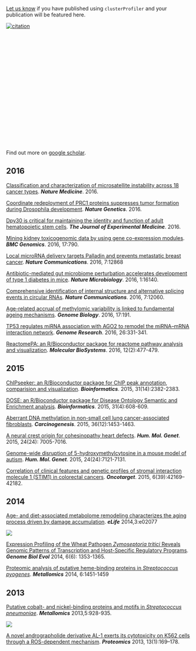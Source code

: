 <!-- AddToAny BEGIN -->
<div class="a2a_kit a2a_kit_size_32 a2a_default_style">
<a class="a2a_dd" href="//www.addtoany.com/share"></a>
<a class="a2a_button_facebook"></a>
<a class="a2a_button_twitter"></a>
<a class="a2a_button_google_plus"></a>
<a class="a2a_button_pinterest"></a>
<a class="a2a_button_reddit"></a>
<a class="a2a_button_sina_weibo"></a>
<a class="a2a_button_wechat"></a>
<a class="a2a_button_douban"></a>
</div>
<script async src="//static.addtoany.com/menu/page.js"></script>
<!-- AddToAny END -->

<link rel="stylesheet" href="https://guangchuangyu.github.io/css/academicons.min.css">
<link rel="stylesheet" href="https://guangchuangyu.github.io/css/font-awesome.min.css">


[Let us know](https://github.com/GuangchuangYu/featured_img) if you have published using `clusterProfiler` and your publication will be featured here.

[![citation](https://img.shields.io/badge/cited%20by-126-blue.svg?style=flat)](https://scholar.google.com.hk/scholar?oi=bibs&hl=en&cites=2349076811020942117)

<link rel='stylesheet' href=https://guangchuangyu.github.io/resume/css/morris.css>
<script src='https://guangchuangyu.github.io/resume/css/jquery.min.js' type='text/javascript'></script>
<script src='https://guangchuangyu.github.io/resume/css/raphael-min.js' type='text/javascript'></script>
<script src='https://guangchuangyu.github.io/resume/css/morris-0.4.2.min.js' type='text/javascript'></script>


<style>
  .rChart {
    display: block;
    margin-left: auto; 
    margin-right: auto;
    width: 800px;
    height: 300px;
  }  
  </style>

<div id = 'chart36c344e57ca7' class = 'rChart morris'></div>
<script type='text/javascript'>
    var chartParams = {
 "element": "chart36c344e57ca7",
"width":            800,
"height":            400,
"xkey": "year",
"ykeys": [
 "cites" 
],
"data": [
 {
 "year": 2012,
"cites":              6,
"pubid": "MLfJN-KU85MC" 
},
{
 "year": 2013,
"cites":             13,
"pubid": "MLfJN-KU85MC" 
},
{
 "year": 2014,
"cites":             18,
"pubid": "MLfJN-KU85MC" 
},
{
 "year": 2015,
"cites":             26,
"pubid": "MLfJN-KU85MC" 
},
{
 "year": 2016,
"cites":             63,
"pubid": "MLfJN-KU85MC" 
} 
],
"id": "chart36c344e57ca7",
"labels": "cites" 
},
      chartType = "Bar"
    new Morris[chartType](chartParams)
</script>


Find out more on [<i class="ai ai-google-scholar"></i> google scholar](https://scholar.google.com.hk/scholar?oi=bibs&hl=en&cites=2349076811020942117).


## <i class="fa fa-calendar"></i> 2016

[Classification and characterization of microsatellite instability across 18 cancer types](http://www.nature.com/nm/journal/vaop/ncurrent/full/nm.4191.html). ***Nature Medicine***. 2016.

[Coordinate redeployment of PRC1 proteins suppresses tumor formation during Drosophila development](http://www.nature.com/ng/journal/vaop/ncurrent/full/ng.3671.html). ***Nature Genetics***. 2016.

[Dpy30 is critical for maintaining the identity and function of adult hematopoietic stem cells](http://jem.rupress.org/content/early/2016/09/14/jem.20160185.full). ***The Journal of Experimental Medicine***. 2016.

[Mining kidney toxicogenomic data by using gene co-expression modules](https://bmcgenomics.biomedcentral.com/articles/10.1186/s12864-016-3143-y). ***BMC Genomics***. 2016, 17:790.

[Local microRNA delivery targets Palladin and prevents metastatic breast cancer](http://www.nature.com/ncomms/2016/160919/ncomms12868/full/ncomms12868.html). ***Nature Communications***. 2016, 7:12868

[Antibiotic-mediated gut microbiome perturbation accelerates development of type 1 diabetes in mice](http://www.nature.com/articles/nmicrobiol2016140). **_Nature Microbiology_**. 2016, 1:16140.

[Comprehensive identification of internal structure and alternative splicing events in circular RNAs](http://dx.doi.org/10.1038/ncomms12060). **_Nature
Communications_**. 2016, 7:12060.

[Age-related accrual of methylomic variability is linked to fundamental ageing mechanisms](https://genomebiology.biomedcentral.com/articles/10.1186/s13059-016-1053-6). ***Genome Biology***. 2016, 17:191.

[TP53 regulates miRNA association with AGO2 to remodel the miRNA–mRNA interaction network](http://genome.cshlp.org/content/26/3/331.short). __*Genome Research*__. 2016, 26:331-341.

[ReactomePA: an R/Bioconductor package for reactome pathway analysis and visualization](http://dx.doi.org/10.1039/C5MB00663E). __*Molecular BioSystems*__. 2016, 12(2):477-479.


## <i class="fa fa-calendar"></i> 2015

[ChIPseeker: an R/Bioconductor package for ChIP peak annotation, comparision and visualization](http://bioinformatics.oxfordjournals.org/cgi/content/abstract/btv145). __*Bioinformatics*__. 2015, 31(14):2382-2383.

[DOSE: an R/Bioconductor package for Disease Ontology Semantic and Enrichment analysis](http://bioinformatics.oxfordjournals.org/cgi/content/abstract/btu684). __*Bioinformatics*__. 2015, 31(4):608-609.

[Aberrant DNA methylation in non-small cell lung cancer-associated fibroblasts](http://dx.doi.org/10.1093/carcin/bgv146). __*Carcinogenesis*__. 2015, 36(12):1453-1463.

[A neural crest origin for cohesinopathy heart defects](http://dx.doi.org/10.1093/hmg/ddv402). __*Hum. Mol. Genet*__. 2015, 24(24): 7005-7016.

[Genome-wide disruption of 5-hydroxymethylcytosine in a mouse model of autism](http://dx.doi.org/10.1093/hmg/ddv411). __*Hum. Mol. Genet*__. 2015, 24(24):7121-7131.

[Correlation of clinical features and genetic profiles of stromal interaction molecule 1 (STIM1) in colorectal cancers](https://www.ncbi.nlm.nih.gov/pmc/articles/PMC4747217/). __*Oncotarget*__. 2015, 6(39):42169–42182.

## <i class="fa fa-calendar"></i> 2014

[Age- and diet-associated metabolome remodeling characterizes the aging process driven by damage accumulation](http://dx.doi.org/10.7554/eLife.02077). **_eLife_** 2014,3:e02077

![](https://guangchuangyu.github.io/featured_img/clusterProfiler/elife-02077-fig5-v1.jpg)


[Expression Profiling of the Wheat Pathogen *Zymoseptoria tritici* Reveals Genomic Patterns of Transcription and Host-Specific Regulatory Programs](http://dx.doi.org/10.1093/gbe/evu101). **_Genome Biol Evol_** 2014, 6(6): 1353-1365.


[Proteomic analysis of putative heme-binding proteins in *Streptococcus pyogenes*](http://dx.doi.org/10.1039/C4MT00027G). **_Metallomics_** 2014, 6:1451-1459


## <i class="fa fa-calendar"></i> 2013

[Putative cobalt- and nickel-binding proteins and motifs in *Streptococcus pneumoniae*](http://dx.doi.org/10.1039/C3MT00126A). **_Metallomics_** 2013,5:928-935.

![](https://guangchuangyu.github.io/featured_img/clusterProfiler/c3mt00126a-f2.gif)

[A novel andrographolide derivative AL-1 exerts its cytotoxicity on K562 cells through a ROS-dependent mechanism](http://dx.doi.org/10.1002/pmic.201200273). **_Proteomics_** 2013, 13(1):169–178.


